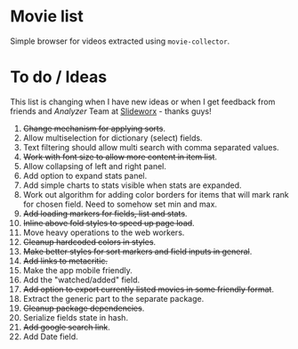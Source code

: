# Movie list
Simple browser for videos extracted using `movie-collector`.

# To do / Ideas
This list is changing when I have new ideas or when I get feedback from friends and _Analyzer_ Team at [Slideworx](https://slideworx.com) - thanks guys!

1. ~~Change mechanism for applying sorts~~.
2. Allow multiselection for dictionary (select) fields.
3. Text filtering should allow multi search with comma separated values.
4. ~~Work with font size to allow more content in item list~~.
5. Allow collapsing of left and right panel.
6. Add option to expand stats panel.
7. Add simple charts to stats visible when stats are expanded.
8. Work out algorithm for adding color borders for items that will mark rank for chosen field. Need to somehow set min and max.
9. ~~Add loading markers for fields, list and stats~~.
10. ~~Inline above fold styles to speed up page load~~.
11. Move heavy operations to the web workers.
12. ~~Cleanup hardcoded colors in styles~~.
13. ~~Make better styles for sort markers and field inputs in general~~.
14. ~~Add links to metacritic.~~
15. Make the app mobile friendly.
16. Add the "watched/added" field.
17. ~~Add option to export currently listed movies in some friendly format~~.
18. Extract the generic part to the separate package.
19. ~~Cleanup package dependencies~~.
20. Serialize fields state in hash.
21. ~~Add google search link~~.
22. Add Date field.
